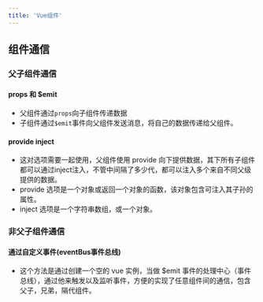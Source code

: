```yaml
---
title: 'Vue组件'
---
```

## 组件通信

### 父子组件通信
#### props 和 $emit
- 父组件通过`props`向子组件传递数据
- 子组件通过`$emit`事件向父组件发送消息，将自己的数据传递给父组件。
#### provide inject
- 这对选项需要一起使用，父组件使用 provide 向下提供数据，其下所有子组件都可以通过inject注入，不管中间隔了多少代，都可以注入多个来自不同父级提供的数据。
- provide 选项是一个对象或返回一个对象的函数，该对象包含可注入其子孙的属性。
- inject 选项是一个字符串数组，或一个对象。
### 非父子组件通信
#### 通过自定义事件(eventBus事件总线)
- 这个方法是通过创建一个空的 vue 实例，当做 $emit 事件的处理中心（事件总线），通过他来触发以及监听事件，方便的实现了任意组件间的通信，包含父子，兄弟，隔代组件。


